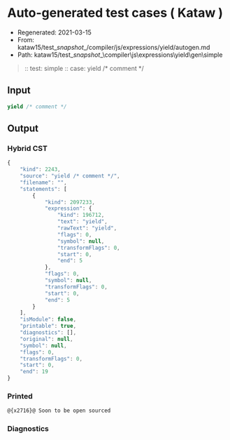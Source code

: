 # Auto-generated test cases ( Kataw )
- Regenerated: 2021-03-15
- From: kataw15/test\__snapshot__/compiler/js/expressions/yield/autogen.md
- Path: kataw15/test\__snapshot__\compiler\js\expressions\yield\gen\simple
> :: test: simple
> :: case: yield /* comment */
## Input

`````js
yield /* comment */
`````

## Output

### Hybrid CST

```javascript
{
    "kind": 2243,
    "source": "yield /* comment */",
    "filename": "",
    "statements": [
        {
            "kind": 2097233,
            "expression": {
                "kind": 196712,
                "text": "yield",
                "rawText": "yield",
                "flags": 0,
                "symbol": null,
                "transformFlags": 0,
                "start": 0,
                "end": 5
            },
            "flags": 0,
            "symbol": null,
            "transformFlags": 0,
            "start": 0,
            "end": 5
        }
    ],
    "isModule": false,
    "printable": true,
    "diagnostics": [],
    "original": null,
    "symbol": null,
    "flags": 0,
    "transformFlags": 0,
    "start": 0,
    "end": 19
}
```

### Printed

```javascript
@{x2716}@ Soon to be open sourced
```

### Diagnostics

```javascript

```

